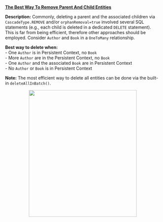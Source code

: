 **[The Best Way To Remove Parent And Child Entities](https://github.com/AnghelLeonard/Hibernate-SpringBoot/tree/master/HibernateSpringBootCascadeChildRemoval)**

**Description:** Commonly, deleting a parent and the associated children via `CascadeType.REMOVE`  and/or `orphanRemoval=true` involved several SQL statements (e.g., each child is deleted in a dedicated `DELETE` statement). This is far from being efficient, therefore other approaches should be employed. Consider `Author` and `Book` in a `OneToMany` relationship.

**Best way to delete when:**\
     - One `Author` is in Persistent Context, no `Book`\
     - More `Author` are in the Persistent Context, no `Book`\
     - One `Author` and the associated `Book` are in Persistent Context\
     - No `Author` or `Book` is in Persistent Context
     
**Note:** The most efficient way to delete all entities can be done via the built-in `deleteAllInBatch()`. 
     
<a href="https://leanpub.com/java-persistence-performance-illustrated-guide"><p align="center"><img src="https://github.com/AnghelLeonard/Hibernate-SpringBoot/blob/master/Java%20Persistence%20Performance%20Illustrated%20Guide.jpg" height="410" width="350"/></p></a>
